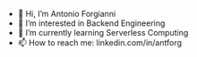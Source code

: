 - 👋 Hi, I’m Antonio Forgianni
- 👀 I’m interested in Backend Engineering
- 🌱 I’m currently learning Serverless Computing
- 📫 How to reach me: linkedin.com/in/antforg

<!---
ant4j/ant4j is a ✨ special ✨ repository because its `README.md` (this file) appears on your GitHub profile.
You can click the Preview link to take a look at your changes.
--->
